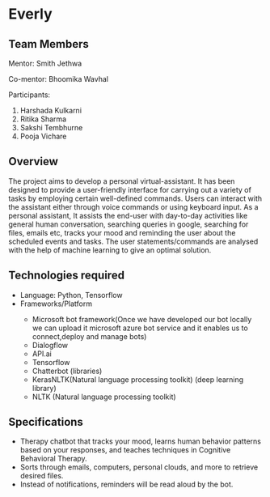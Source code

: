 # Everly

## Team Members
Mentor: Smith Jethwa

Co-mentor: Bhoomika Wavhal

Participants:
<ol> 
  <li> Harshada Kulkarni</li>
  <li> Ritika Sharma</li>
  <li> Sakshi Tembhurne </li>
  <li> Pooja Vichare </li>
</ol>

## Overview
The project aims to develop a personal virtual-assistant. It has been designed to provide a user-friendly interface for carrying out a variety of tasks by employing certain well-defined commands. Users can interact with the assistant either through voice commands or using keyboard input. As a personal assistant, It assists the end-user with day-to-day activities like general human conversation, searching queries in google, searching for files, emails etc, tracks your mood and reminding the user about the scheduled events and tasks. The user statements/commands are analysed with the help of machine learning to give an optimal solution. 

## Technologies required
<ul>
  <li> Language: Python, Tensorflow </li>
  <li> Frameworks/Platform </li>
  <ul> 
    <li> Microsoft bot framework(Once we have developed our bot locally we can upload it microsoft azure bot service and it enables us to connect,deploy and manage bots)<l/i>
    <li> Dialogflow </li>
    <li> API.ai </li>
    <li> Tensorflow</li>
    <li> Chatterbot (libraries)</li>
    <li> KerasNLTK(Natural language processing toolkit) (deep learning library) </li>
    <li> NLTK (Natural language processing toolkit)</li>
  </ul>
</ul>

## Specifications
<ul> 
  <li> Therapy chatbot that tracks your mood, learns human behavior patterns based on  your responses, and teaches techniques in Cognitive Behavioral Therapy.</li>
  <li> Sorts through emails, computers, personal clouds, and more to retrieve desired files.</li>
  <li> Instead of notifications, reminders will be read aloud by the bot.</li>
</ul>
